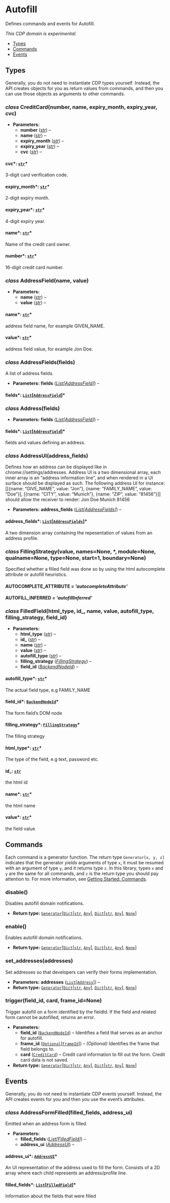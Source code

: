 # Autofill

Defines commands and events for Autofill.

*This CDP domain is experimental.*

<a id="module-nodriver.cdp.autofill"></a>
* [Types]()
* [Commands]()
* [Events]()

## Types

Generally, you do not need to instantiate CDP types
yourself. Instead, the API creates objects for you as return
values from commands, and then you can use those objects as
arguments to other commands.

### *class* CreditCard(number, name, expiry_month, expiry_year, cvc)

* **Parameters:**
  * **number** ([*str*](https://docs.python.org/3/library/stdtypes.html#str)) – 
  * **name** ([*str*](https://docs.python.org/3/library/stdtypes.html#str)) – 
  * **expiry_month** ([*str*](https://docs.python.org/3/library/stdtypes.html#str)) – 
  * **expiry_year** ([*str*](https://docs.python.org/3/library/stdtypes.html#str)) – 
  * **cvc** ([*str*](https://docs.python.org/3/library/stdtypes.html#str)) – 

#### cvc*: [`str`](https://docs.python.org/3/library/stdtypes.html#str)*

3-digit card verification code.

#### expiry_month*: [`str`](https://docs.python.org/3/library/stdtypes.html#str)*

2-digit expiry month.

#### expiry_year*: [`str`](https://docs.python.org/3/library/stdtypes.html#str)*

4-digit expiry year.

#### name*: [`str`](https://docs.python.org/3/library/stdtypes.html#str)*

Name of the credit card owner.

#### number*: [`str`](https://docs.python.org/3/library/stdtypes.html#str)*

16-digit credit card number.

### *class* AddressField(name, value)

* **Parameters:**
  * **name** ([*str*](https://docs.python.org/3/library/stdtypes.html#str)) – 
  * **value** ([*str*](https://docs.python.org/3/library/stdtypes.html#str)) – 

#### name*: [`str`](https://docs.python.org/3/library/stdtypes.html#str)*

address field name, for example GIVEN_NAME.

#### value*: [`str`](https://docs.python.org/3/library/stdtypes.html#str)*

address field value, for example Jon Doe.

### *class* AddressFields(fields)

A list of address fields.

* **Parameters:**
  **fields** ([*List*](https://docs.python.org/3/library/typing.html#typing.List)*[*[*AddressField*](#nodriver.cdp.autofill.AddressField)*]*) – 

#### fields*: [`List`](https://docs.python.org/3/library/typing.html#typing.List)[[`AddressField`](#nodriver.cdp.autofill.AddressField)]*

### *class* Address(fields)

* **Parameters:**
  **fields** ([*List*](https://docs.python.org/3/library/typing.html#typing.List)*[*[*AddressField*](#nodriver.cdp.autofill.AddressField)*]*) – 

#### fields*: [`List`](https://docs.python.org/3/library/typing.html#typing.List)[[`AddressField`](#nodriver.cdp.autofill.AddressField)]*

fields and values defining an address.

### *class* AddressUI(address_fields)

Defines how an address can be displayed like in chrome://settings/addresses.
Address UI is a two dimensional array, each inner array is an “address information line”, and when rendered in a UI surface should be displayed as such.
The following address UI for instance:
[[{name: “GIVE_NAME”, value: “Jon”}, {name: “FAMILY_NAME”, value: “Doe”}], [{name: “CITY”, value: “Munich”}, {name: “ZIP”, value: “81456”}]]
should allow the receiver to render:
Jon Doe
Munich 81456

* **Parameters:**
  **address_fields** ([*List*](https://docs.python.org/3/library/typing.html#typing.List)*[*[*AddressFields*](#nodriver.cdp.autofill.AddressFields)*]*) – 

#### address_fields*: [`List`](https://docs.python.org/3/library/typing.html#typing.List)[[`AddressFields`](#nodriver.cdp.autofill.AddressFields)]*

A two dimension array containing the repesentation of values from an address profile.

### *class* FillingStrategy(value, names=None, \*, module=None, qualname=None, type=None, start=1, boundary=None)

Specified whether a filled field was done so by using the html autocomplete attribute or autofill heuristics.

#### AUTOCOMPLETE_ATTRIBUTE *= 'autocompleteAttribute'*

#### AUTOFILL_INFERRED *= 'autofillInferred'*

### *class* FilledField(html_type, id_, name, value, autofill_type, filling_strategy, field_id)

* **Parameters:**
  * **html_type** ([*str*](https://docs.python.org/3/library/stdtypes.html#str)) – 
  * **id_** ([*str*](https://docs.python.org/3/library/stdtypes.html#str)) – 
  * **name** ([*str*](https://docs.python.org/3/library/stdtypes.html#str)) – 
  * **value** ([*str*](https://docs.python.org/3/library/stdtypes.html#str)) – 
  * **autofill_type** ([*str*](https://docs.python.org/3/library/stdtypes.html#str)) – 
  * **filling_strategy** ([*FillingStrategy*](#nodriver.cdp.autofill.FillingStrategy)) – 
  * **field_id** ([*BackendNodeId*](dom.md#nodriver.cdp.dom.BackendNodeId)) – 

#### autofill_type*: [`str`](https://docs.python.org/3/library/stdtypes.html#str)*

The actual field type, e.g FAMILY_NAME

#### field_id*: [`BackendNodeId`](dom.md#nodriver.cdp.dom.BackendNodeId)*

The form field’s DOM node

#### filling_strategy*: [`FillingStrategy`](#nodriver.cdp.autofill.FillingStrategy)*

The filling strategy

#### html_type*: [`str`](https://docs.python.org/3/library/stdtypes.html#str)*

The type of the field, e.g text, password etc.

#### id_*: [`str`](https://docs.python.org/3/library/stdtypes.html#str)*

the html id

#### name*: [`str`](https://docs.python.org/3/library/stdtypes.html#str)*

the html name

#### value*: [`str`](https://docs.python.org/3/library/stdtypes.html#str)*

the field value

## Commands

Each command is a generator function. The return
type `Generator[x, y, z]` indicates that the generator
*yields* arguments of type `x`, it must be resumed with
an argument of type `y`, and it returns type `z`. In
this library, types `x` and `y` are the same for all
commands, and `z` is the return type you should pay attention
to. For more information, see
[Getting Started: Commands](../quickstart.md#getting-started-commands).

### disable()

Disables autofill domain notifications.

* **Return type:**
  [`Generator`](https://docs.python.org/3/library/typing.html#typing.Generator)[[`Dict`](https://docs.python.org/3/library/typing.html#typing.Dict)[[`str`](https://docs.python.org/3/library/stdtypes.html#str), [`Any`](https://docs.python.org/3/library/typing.html#typing.Any)], [`Dict`](https://docs.python.org/3/library/typing.html#typing.Dict)[[`str`](https://docs.python.org/3/library/stdtypes.html#str), [`Any`](https://docs.python.org/3/library/typing.html#typing.Any)], [`None`](https://docs.python.org/3/library/constants.html#None)]

### enable()

Enables autofill domain notifications.

* **Return type:**
  [`Generator`](https://docs.python.org/3/library/typing.html#typing.Generator)[[`Dict`](https://docs.python.org/3/library/typing.html#typing.Dict)[[`str`](https://docs.python.org/3/library/stdtypes.html#str), [`Any`](https://docs.python.org/3/library/typing.html#typing.Any)], [`Dict`](https://docs.python.org/3/library/typing.html#typing.Dict)[[`str`](https://docs.python.org/3/library/stdtypes.html#str), [`Any`](https://docs.python.org/3/library/typing.html#typing.Any)], [`None`](https://docs.python.org/3/library/constants.html#None)]

### set_addresses(addresses)

Set addresses so that developers can verify their forms implementation.

* **Parameters:**
  **addresses** ([`List`](https://docs.python.org/3/library/typing.html#typing.List)[[`Address`](#nodriver.cdp.autofill.Address)]) – 
* **Return type:**
  [`Generator`](https://docs.python.org/3/library/typing.html#typing.Generator)[[`Dict`](https://docs.python.org/3/library/typing.html#typing.Dict)[[`str`](https://docs.python.org/3/library/stdtypes.html#str), [`Any`](https://docs.python.org/3/library/typing.html#typing.Any)], [`Dict`](https://docs.python.org/3/library/typing.html#typing.Dict)[[`str`](https://docs.python.org/3/library/stdtypes.html#str), [`Any`](https://docs.python.org/3/library/typing.html#typing.Any)], [`None`](https://docs.python.org/3/library/constants.html#None)]

### trigger(field_id, card, frame_id=None)

Trigger autofill on a form identified by the fieldId.
If the field and related form cannot be autofilled, returns an error.

* **Parameters:**
  * **field_id** ([`BackendNodeId`](dom.md#nodriver.cdp.dom.BackendNodeId)) – Identifies a field that serves as an anchor for autofill.
  * **frame_id** ([`Optional`](https://docs.python.org/3/library/typing.html#typing.Optional)[[`FrameId`](page.md#nodriver.cdp.page.FrameId)]) – *(Optional)* Identifies the frame that field belongs to.
  * **card** ([`CreditCard`](#nodriver.cdp.autofill.CreditCard)) – Credit card information to fill out the form. Credit card data is not saved.
* **Return type:**
  [`Generator`](https://docs.python.org/3/library/typing.html#typing.Generator)[[`Dict`](https://docs.python.org/3/library/typing.html#typing.Dict)[[`str`](https://docs.python.org/3/library/stdtypes.html#str), [`Any`](https://docs.python.org/3/library/typing.html#typing.Any)], [`Dict`](https://docs.python.org/3/library/typing.html#typing.Dict)[[`str`](https://docs.python.org/3/library/stdtypes.html#str), [`Any`](https://docs.python.org/3/library/typing.html#typing.Any)], [`None`](https://docs.python.org/3/library/constants.html#None)]

## Events

Generally, you do not need to instantiate CDP events
yourself. Instead, the API creates events for you and then
you use the event’s attributes.

### *class* AddressFormFilled(filled_fields, address_ui)

Emitted when an address form is filled.

* **Parameters:**
  * **filled_fields** ([*List*](https://docs.python.org/3/library/typing.html#typing.List)*[*[*FilledField*](#nodriver.cdp.autofill.FilledField)*]*) – 
  * **address_ui** ([*AddressUI*](#nodriver.cdp.autofill.AddressUI)) – 

#### address_ui*: [`AddressUI`](#nodriver.cdp.autofill.AddressUI)*

An UI representation of the address used to fill the form.
Consists of a 2D array where each child represents an address/profile line.

#### filled_fields*: [`List`](https://docs.python.org/3/library/typing.html#typing.List)[[`FilledField`](#nodriver.cdp.autofill.FilledField)]*

Information about the fields that were filled
